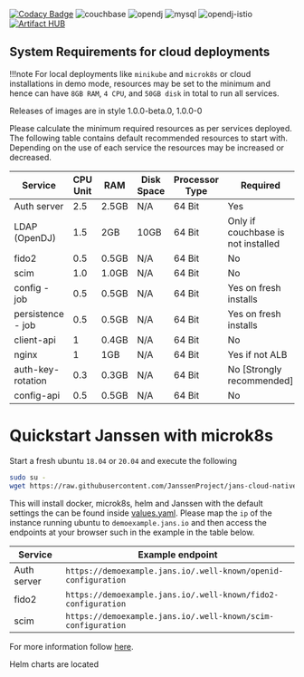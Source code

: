 [![Codacy Badge](https://app.codacy.com/project/badge/Grade/50c5d12c3c0c4601a276cfe4f39955c9)](https://www.codacy.com/gh/JanssenProject/jans-cloud-native/dashboard?utm_source=github.com&utm_medium=referral&utm_content=JanssenProject/jans-cloud-native&utm_campaign=Badge_Grade)
![couchbase](https://github.com/JanssenProject/jans-cloud-native/workflows/couchbase/badge.svg)
![opendj](https://github.com/JanssenProject/jans-cloud-native/workflows/opendj/badge.svg)
![mysql](https://github.com/JanssenProject/jans-cloud-native/workflows/mysql/badge.svg)
![opendj-istio](https://github.com/JanssenProject/jans-cloud-native/workflows/opendj-istio/badge.svg)
[![Artifact HUB](https://img.shields.io/endpoint?url=https://artifacthub.io/badge/repository/janssen-auth-server)](https://artifacthub.io/packages/search?repo=janssen-auth-server)

## System Requirements for cloud deployments

!!!note
For local deployments like `minikube` and `microk8s` or cloud installations in demo mode, resources may be set to the minimum and hence can have `8GB RAM`, `4 CPU`, and `50GB disk` in total to run all services.


Releases of images are in style 1.0.0-beta.0, 1.0.0-0

Please calculate the minimum required resources as per services deployed. The following table contains default recommended resources to start with. Depending on the use of each service the resources may be increased or decreased.

| Service           | CPU Unit | RAM   | Disk Space | Processor Type | Required                           |
| ----------------- | -------- | ----- | ---------- | -------------- | ---------------------------------- |
| Auth server       | 2.5      | 2.5GB | N/A        | 64 Bit         | Yes                                |
| LDAP (OpenDJ)     | 1.5      | 2GB   | 10GB       | 64 Bit         | Only if couchbase is not installed |
| fido2             | 0.5      | 0.5GB | N/A        | 64 Bit         | No                                 |
| scim              | 1.0      | 1.0GB | N/A        | 64 Bit         | No                                 |
| config - job      | 0.5      | 0.5GB | N/A        | 64 Bit         | Yes on fresh installs              |
| persistence - job | 0.5      | 0.5GB | N/A        | 64 Bit         | Yes on fresh installs              |
| client-api        | 1        | 0.4GB | N/A        | 64 Bit         | No                                 |
| nginx             | 1        | 1GB   | N/A        | 64 Bit         | Yes if not ALB                     |
| auth-key-rotation | 0.3      | 0.3GB | N/A        | 64 Bit         | No [Strongly recommended]          |
| config-api        | 0.5      | 0.5GB | N/A        | 64 Bit         | No                                 |

# Quickstart Janssen with microk8s

Start a fresh ubuntu `18.04` or `20.04` and execute the following

```bash
sudo su -
wget https://raw.githubusercontent.com/JanssenProject/jans-cloud-native/master/automation/startopenbankingdemo.sh && chmod u+x startopenbankingdemo.sh && ./startopenbankingdemo.sh
```

This will install docker, microk8s, helm and Janssen with the default settings the can be found inside [values.yaml](helm/jans/values.yaml). Please map the `ip` of the instance running ubuntu to `demoexample.jans.io` and then access the endpoints at your browser such in the example in the table below.

| Service     | Example endpoint                                               |
| ----------- | -------------------------------------------------------------- |
| Auth server | `https://demoexample.jans.io/.well-known/openid-configuration` |
| fido2       | `https://demoexample.jans.io/.well-known/fido2-configuration`  |
| scim        | `https://demoexample.jans.io/.well-known/scim-configuration`   |

For more information follow [here](helm/jans/README.md).

Helm charts are located 